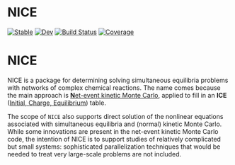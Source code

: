 # NICE

[![Stable](https://img.shields.io/badge/docs-stable-blue.svg)](https://quantumelephant.github.io/NICE.jl/stable/)
[![Dev](https://img.shields.io/badge/docs-dev-blue.svg)](https://quantumelephant.github.io/NICE.jl/dev/)
[![Build Status](https://github.com/quantumelephant/NICE.jl/actions/workflows/CI.yml/badge.svg?branch=main)](https://github.com/quantumelephant/NICE.jl/actions/workflows/CI.yml?query=branch%3Amain)
[![Coverage](https://codecov.io/gh/quantumelephant/NICE.jl/branch/main/graph/badge.svg)](https://codecov.io/gh/quantumelephant/NICE.jl)
# NICE
NICE is a package for determining solving simultaneous equilibria problems with networks of complex chemical reactions. The name comes because the main approach is [**N**et-event kinetic Monte Carlo](https://www.sciencedirect.com/science/article/pii/S0098135404002789), applied to fill in an **ICE** ([Initial, Charge, Equilibrium](https://chem.libretexts.org/Bookshelves/Physical_and_Theoretical_Chemistry_Textbook_Maps/Supplemental_Modules_(Physical_and_Theoretical_Chemistry)/Equilibria/Le_Chateliers_Principle/Ice_Tables)) table.

The scope of `NICE` also supports direct solution of the nonlinear equations associated with simultaneous equilibria and (normal) kinetic Monte Carlo. While some innovations are present in the net-event kinetic Monte Carlo code, the intention of NICE is to support studies of relatively complicated but small systems: sophisticated parallelization techniques that would be needed to treat very large-scale problems are not included.


